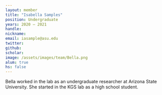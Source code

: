 ```yaml
---
layout: member
title: "Isabella Samples"
position: Undergraduate
years: 2020 – 2021
handle: 
nickname: 
email: iasample@asu.edu
twitter: 
github: 
scholar: 
image: /assets/images/team/Bella.png
alum: true
hs: false
---
```

Bella worked in the lab as an undergraduate researcher at Arizona State University. She started in the KGS lab as a high school student. 